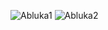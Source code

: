 ![Abluka1](https://github.com/user-attachments/assets/b82e2915-5f1c-4c37-bcd0-b5d35b1cc730)
![Abluka2](https://github.com/user-attachments/assets/27cd8099-bf97-4c4f-a53a-db4c6745b74c)
